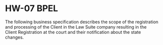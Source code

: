 # HW-07 BPEL

The following business specification describes the scope of the registration and processing of the Client in the Law Suite company resulting in the Client Registration at the court and their notification about the state changes.

